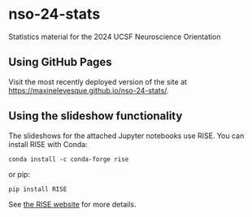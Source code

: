 # nso-24-stats
Statistics material for the 2024 UCSF Neuroscience Orientation

## Using GitHub Pages
Visit the most recently deployed version of the site at https://maxinelevesque.github.io/nso-24-stats/.

## Using the slideshow functionality
The slideshows for the attached Jupyter notebooks use RISE. You can install RISE with Conda:

```
conda install -c conda-forge rise
```

or pip:

```
pip install RISE
```

See [the RISE website](https://rise.readthedocs.io/en/stable/index.html) for more details.
